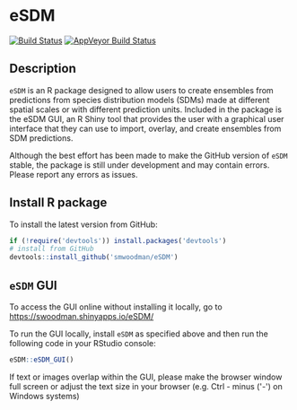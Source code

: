 # eSDM

[![Build Status](https://travis-ci.org/smwoodman/eSDM.svg?branch=master)](https://travis-ci.org/smwoodman/eSDM)
[![AppVeyor Build Status](https://ci.appveyor.com/api/projects/status/github/smwoodman/eSDM?branch=master&svg=true)](https://ci.appveyor.com/project/smwoodman/eSDM)


## Description

`eSDM` is an R package designed to allow users to create ensembles from predictions from species distribution models (SDMs) made at different spatial scales or with different prediction units. Included in the package is the eSDM GUI, an R Shiny tool that provides the user with a graphical user interface that they can use to import, overlay, and create ensembles from SDM predictions.

Although the best effort has been made to make the GitHub version of `eSDM` stable, the package is still under development and may contain errors. Please report any errors as issues.

## Install R package

To install the latest version from GitHub:

```r
if (!require('devtools')) install.packages('devtools')
# install from GitHub
devtools::install_github('smwoodman/eSDM')
```

## `eSDM` GUI

To access the GUI online without installing it locally, go to https://swoodman.shinyapps.io/eSDM/

To run the GUI locally, install `eSDM` as specified above and then run the following code in your RStudio console:

```r
eSDM::eSDM_GUI()
```

If text or images overlap within the GUI, please make the browser window full screen or adjust the text size in your browser (e.g. Ctrl - minus ('-') on Windows systems)
